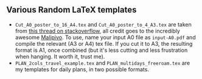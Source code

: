 ## Various Random LaTeX templates


  * `Cut_A0_poster_to_16_A4.tex` and `Cut_A0_poster_to_4_A3.tex` are taken from [this thread on stackoverflow](http://tex.stackexchange.com/questions/171500/how-to-print-a0-poster-as-an-array-of-combinable-a4-pages), all credit goes to the incredibly awesome [Malipivo](http://tex.stackexchange.com/users/48028/malipivo). To use, name your input A0 file as `input-A0.pdf` and compile the relevant (A3 or A4) tex file. If you cut it to A3, the resulting format is A1, once combined (but it's less cutting and less frustration when hanging. It worth it, trust me).
  * `PLAN_2cols_travel_example.tex` and `PLAN_multidays_freeroam.tex` are my templates for daily plans, in two possible formats.

